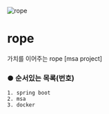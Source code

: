 ![rope](https://user-images.githubusercontent.com/89494907/182028476-1a8a799d-3975-4c63-8288-2e446e4772b9.jpg)

# rope
가치를 이어주는 rope [msa project]

### ● 순서있는 목록(번호)
```
1. spring boot
2. msa
3. docker
```

